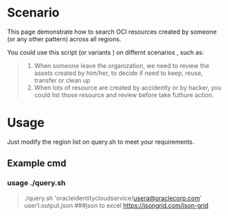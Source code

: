 # Scenario 
This page demonstrate how to search OCI resources created by someone (or any other pattern) across all regions.  

You could use this script (or variants ) on differnt scenarios , such as:

> 1. When someone leave the organization, we need to review the assets created by him/her, to decide if need to keep, reuse, transfer or clean up
> 2. When lots of resource are created by accidently or by hacker, you could list those resource and review before take futhure action.

# Usage
Just modify the region list on query.sh to meet your requirements.

## Example cmd
### usage ./query.sh <username> <output file name>
> ./query.sh 'oracleidentitycloudservice/usera@oraclecorp.com'  user1.output.json
###json to excel  https://jsongrid.com/json-grid
